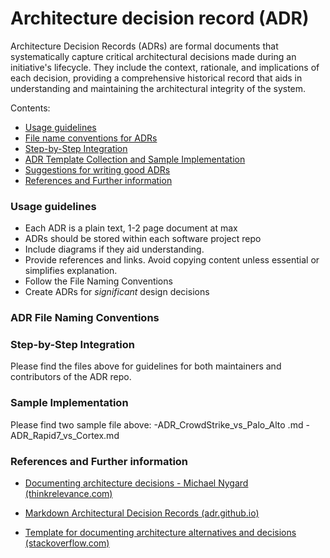 # Architecture decision record (ADR)

Architecture Decision Records (ADRs) are formal documents that systematically capture critical architectural decisions made during an initiative's lifecycle. They include the context, rationale, and implications of each decision, providing a comprehensive historical record that aids in understanding and maintaining the architectural integrity of the system.

Contents:

- [Usage guidelines](#usage-guidelines)
- [File name conventions for ADRs](#adr-file-naming-conventions)
- [Step-by-Step Integration](#step-by-step-integration)
- [ADR Template Collection and Sample Implementation](#adr-template-collection-and-sample-implementation)
- [Suggestions for writing good ADRs](#suggestions-for-writing-good-adrs)
- [References and Further information](#references-and-further-information)

### Usage guidelines 

 - Each ADR is a plain text, 1-2 page document at max
 - ADRs should be stored within each software project repo
 - Include diagrams if they aid understanding.
 - Provide references and links. Avoid copying content unless essential or simplifies explanation.
 - Follow the File Naming Conventions
 - Create ADRs for *significant* design decisions

### ADR File Naming Conventions


### Step-by-Step Integration
Please find the files above for guidelines for both maintainers and contributors of the ADR repo.

### Sample Implementation
Please find two sample file above:
-ADR_CrowdStrike_vs_Palo_Alto .md
-ADR_Rapid7_vs_Cortex.md

### References and Further information


  * [Documenting architecture decisions - Michael Nygard (thinkrelevance.com)](http://thinkrelevance.com/blog/2011/11/15/documenting-architecture-decisions)

  * [Markdown Architectural Decision Records (adr.github.io)](https://adr.github.io/madr/)

  * [Template for documenting architecture alternatives and decisions (stackoverflow.com)](http://stackoverflow.com/questions/7104735/template-for-documenting-architecture-alternatives-and-decisions)
